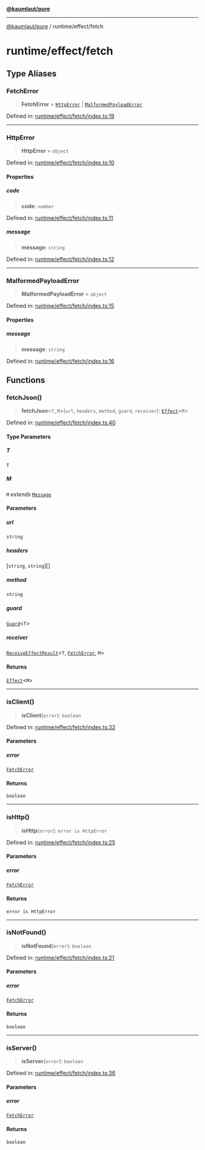 [**@kaumlaut/pure**](../../README.md)

***

[@kaumlaut/pure](../../README.md) / runtime/effect/fetch

# runtime/effect/fetch

## Type Aliases

### FetchError

> **FetchError** = [`HttpError`](#httperror) \| [`MalformedPayloadError`](#malformedpayloaderror)

Defined in: [runtime/effect/fetch/index.ts:19](https://github.com/maxkaemmerer/pure/blob/d30a4bc91e164edceedaf0820bc185ec52d2032f/src/runtime/effect/fetch/index.ts#L19)

***

### HttpError

> **HttpError** = `object`

Defined in: [runtime/effect/fetch/index.ts:10](https://github.com/maxkaemmerer/pure/blob/d30a4bc91e164edceedaf0820bc185ec52d2032f/src/runtime/effect/fetch/index.ts#L10)

#### Properties

##### code

> **code**: `number`

Defined in: [runtime/effect/fetch/index.ts:11](https://github.com/maxkaemmerer/pure/blob/d30a4bc91e164edceedaf0820bc185ec52d2032f/src/runtime/effect/fetch/index.ts#L11)

##### message

> **message**: `string`

Defined in: [runtime/effect/fetch/index.ts:12](https://github.com/maxkaemmerer/pure/blob/d30a4bc91e164edceedaf0820bc185ec52d2032f/src/runtime/effect/fetch/index.ts#L12)

***

### MalformedPayloadError

> **MalformedPayloadError** = `object`

Defined in: [runtime/effect/fetch/index.ts:15](https://github.com/maxkaemmerer/pure/blob/d30a4bc91e164edceedaf0820bc185ec52d2032f/src/runtime/effect/fetch/index.ts#L15)

#### Properties

##### message

> **message**: `string`

Defined in: [runtime/effect/fetch/index.ts:16](https://github.com/maxkaemmerer/pure/blob/d30a4bc91e164edceedaf0820bc185ec52d2032f/src/runtime/effect/fetch/index.ts#L16)

## Functions

### fetchJson()

> **fetchJson**\<`T`, `M`\>(`url`, `headers`, `method`, `guard`, `receiver`): [`Effect`](../effect.md#effect)\<`M`\>

Defined in: [runtime/effect/fetch/index.ts:40](https://github.com/maxkaemmerer/pure/blob/d30a4bc91e164edceedaf0820bc185ec52d2032f/src/runtime/effect/fetch/index.ts#L40)

#### Type Parameters

##### T

`T`

##### M

`M` *extends* [`Message`](../../runtime.md#message)

#### Parameters

##### url

`string`

##### headers

\[`string`, `string`\][]

##### method

`string`

##### guard

[`Guard`](../../guard.md#guard)\<`T`\>

##### receiver

[`ReceiveEffectResult`](../effect.md#receiveeffectresult)\<`T`, [`FetchError`](#fetcherror), `M`\>

#### Returns

[`Effect`](../effect.md#effect)\<`M`\>

***

### isClient()

> **isClient**(`error`): `boolean`

Defined in: [runtime/effect/fetch/index.ts:32](https://github.com/maxkaemmerer/pure/blob/d30a4bc91e164edceedaf0820bc185ec52d2032f/src/runtime/effect/fetch/index.ts#L32)

#### Parameters

##### error

[`FetchError`](#fetcherror)

#### Returns

`boolean`

***

### isHttp()

> **isHttp**(`error`): `error is HttpError`

Defined in: [runtime/effect/fetch/index.ts:25](https://github.com/maxkaemmerer/pure/blob/d30a4bc91e164edceedaf0820bc185ec52d2032f/src/runtime/effect/fetch/index.ts#L25)

#### Parameters

##### error

[`FetchError`](#fetcherror)

#### Returns

`error is HttpError`

***

### isNotFound()

> **isNotFound**(`error`): `boolean`

Defined in: [runtime/effect/fetch/index.ts:21](https://github.com/maxkaemmerer/pure/blob/d30a4bc91e164edceedaf0820bc185ec52d2032f/src/runtime/effect/fetch/index.ts#L21)

#### Parameters

##### error

[`FetchError`](#fetcherror)

#### Returns

`boolean`

***

### isServer()

> **isServer**(`error`): `boolean`

Defined in: [runtime/effect/fetch/index.ts:36](https://github.com/maxkaemmerer/pure/blob/d30a4bc91e164edceedaf0820bc185ec52d2032f/src/runtime/effect/fetch/index.ts#L36)

#### Parameters

##### error

[`FetchError`](#fetcherror)

#### Returns

`boolean`
